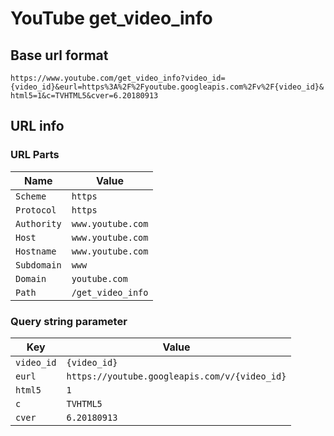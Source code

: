# YouTube get_video_info
## Base url format
```https://www.youtube.com/get_video_info?video_id={video_id}&eurl=https%3A%2F%2Fyoutube.googleapis.com%2Fv%2F{video_id}&html5=1&c=TVHTML5&cver=6.20180913```
## URL info
### URL Parts
|Name|Value|
|---|---|
|`Scheme`|`https`|
|`Protocol`|`https`|
|`Authority`|`www.youtube.com`|
|`Host`|`www.youtube.com`|
|`Hostname`|`www.youtube.com`|
|`Subdomain`|`www`|
|`Domain`|`youtube.com`|
|`Path`|`/get_video_info`|
### Query string parameter
|Key|Value|
|---|---|
|`video_id`|`{video_id}`|
|`eurl`|`https://youtube.googleapis.com/v/{video_id}`|
|`html5`|`1`|
|`c`|`TVHTML5`|
|`cver`|`6.20180913`|
